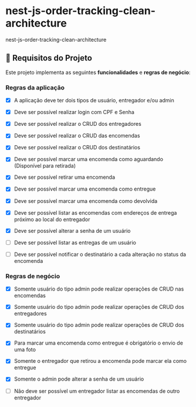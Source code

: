 # nest-js-order-tracking-clean-architecture
nest-js-order-tracking-clean-architecture

## :memo: Requisitos do Projeto ##

Este projeto implementa as seguintes **funcionalidades** e **regras de negócio**:

### Regras da aplicação

-   [X] A aplicação deve ter dois tipos de usuário, entregador e/ou admin
-   [X] Deve ser possível realizar login com CPF e Senha
-   [X] Deve ser possível realizar o CRUD dos entregadores
-   [X] Deve ser possível realizar o CRUD das encomendas
-   [X] Deve ser possível realizar o CRUD dos destinatários
-   [X] Deve ser possível marcar uma encomenda como aguardando (Disponível para retirada)
-   [X] Deve ser possível retirar uma encomenda
-   [X] Deve ser possível marcar uma encomenda como entregue
-   [X] Deve ser possível marcar uma encomenda como devolvida
-   [X] Deve ser possível listar as encomendas com endereços de entrega próximo ao local do entregador
-   [X] Deve ser possível alterar a senha de um usuário
-   [ ] Deve ser possível listar as entregas de um usuário
-   [ ] Deve ser possível notificar o destinatário a cada alteração no status da encomenda



### Regras de negócio

-   [X] Somente usuário do tipo admin pode realizar operações de CRUD nas encomendas
-   [X] Somente usuário do tipo admin pode realizar operações de CRUD dos entregadores
-   [X] Somente usuário do tipo admin pode realizar operações de CRUD dos destinatários
-   [X] Para marcar uma encomenda como entregue é obrigatório o envio de uma foto
-   [X] Somente o entregador que retirou a encomenda pode marcar ela como entregue
-   [X] Somente o admin pode alterar a senha de um usuário
-   [ ] Não deve ser possível um entregador listar as encomendas de outro entregador

